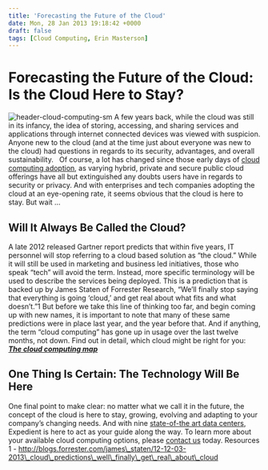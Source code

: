 ```yaml
---
title: 'Forecasting the Future of the Cloud'
date: Mon, 28 Jan 2013 19:18:42 +0000
draft: false
tags: [Cloud Computing, Erin Masterson]
---
```


Forecasting the Future of the Cloud: Is the Cloud Here to Stay?
===============================================================

![header-cloud-computing-sm](http://blog.expedient.com/wp-content/uploads/2013/01/header-cloud-computing-sm.jpg) A few years back, while the cloud was still in its infancy, the idea of storing, accessing, and sharing services and applications through internet connected devices was viewed with suspicion. Anyone new to the cloud (and at the time just about everyone was new to the cloud) had questions in regards to its security, advantages, and overall sustainability.   Of course, a lot has changed since those early days of [cloud computing adoption](https://www.expedient.com/cloud-computing/ "Cloud Computing"), as varying hybrid, private and secure public cloud offerings have all but extinguished any doubts users have in regards to security or privacy. And with enterprises and tech companies adopting the cloud at an eye-opening rate, it seems obvious that the cloud is here to stay. But wait …

Will It Always Be Called the Cloud?
-----------------------------------

A late 2012 released Gartner report predicts that within five years, IT personnel will stop referring to a cloud based solution as “the cloud.” While it will still be used in marketing and business led initiatives, those who speak “tech” will avoid the term. Instead, more specific terminology will be used to describe the services being deployed. This is a prediction that is backed up by James Staten of Forrester Research, “We’ll finally stop saying that everything is going ‘cloud,’ and get real about what fits and what doesn’t.”1 But before we take this line of thinking too far, and begin coming up with new names, it is important to note that many of these same predictions were in place last year, and the year before that. And if anything, the term “cloud computing” has gone up in usage over the last twelve months, not down. Find out in detail, which cloud might be right for you: **_[The cloud computing map](http://bit.ly/OLatZD)_**

One Thing Is Certain: The Technology Will Be Here
-------------------------------------------------

One final point to make clear: no matter what we call it in the future, the concept of the cloud is here to stay, growing, evolving and adapting to your company’s changing needs. And with nine [state-of-the art data centers](https://www.expedient.com/the-data-centers/ "Data Centers"), Expedient is here to act as your guide along the way. To learn more about your available cloud computing options, please [contact us](https://www.expedient.com/support/ "Support") today. Resources 1 - http://blogs.forrester.com/james\_staten/12-12-03-2013\_cloud\_predictions\_well\_finally\_get\_real\_about\_cloud